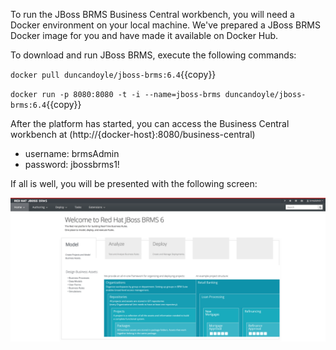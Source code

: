 To run the JBoss BRMS Business Central workbench, you will need a Docker environment on your local machine. We've prepared a JBoss BRMS Docker image for you and have made it available on Docker Hub.

To download and run JBoss BRMS, execute the following commands:

`docker pull duncandoyle/jboss-brms:6.4`{{copy}}

`docker run -p 8080:8080 -t -i --name=jboss-brms duncandoyle/jboss-brms:6.4`{{copy}}

After the platform has started, you can access the Business Central workbench at (http://{docker-host}:8080/business-central)

- username: brmsAdmin
- password: jbossbrms1!

If all is well, you will be presented with the following screen:

![Business Central](../assets/brms-index.png)
